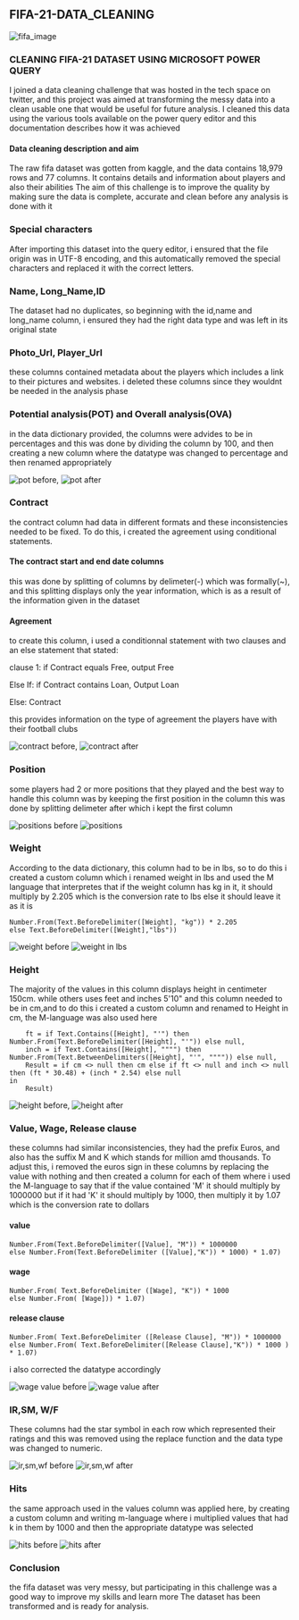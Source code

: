 ## FIFA-21-DATA_CLEANING

![fifa_image](https://user-images.githubusercontent.com/119857809/227741417-2090d9d1-30e1-4080-898d-e161f95cf2dd.png)


### CLEANING  FIFA-21 DATASET USING MICROSOFT POWER QUERY

 I joined a data cleaning challenge that was hosted in the tech space on twitter, and this project was aimed at transforming the messy data into a clean usable one that would be useful for future analysis. I cleaned this data using the various tools available on the power query editor and this documentation describes how it was achieved

#### Data cleaning description and aim
The raw fifa dataset was gotten from kaggle, and the data contains 18,979 rows and 77 columns. It contains details and information about players and also their abilities
The aim of this challenge is to improve the quality by making sure the data is complete, accurate and clean before any analysis is done with it

### Special characters
After importing this dataset into the query editor, i ensured that the file origin was in UTF-8 encoding, and this automatically removed the special characters and replaced it with the correct letters.

### Name, Long_Name,ID
The dataset had no duplicates, so beginning with the id,name and long_name column, i ensured they had the right data type and was left in its original state

### Photo_Url, Player_Url
these columns contained metadata about the players which includes a link to their pictures and websites. i deleted these columns since they wouldnt be needed in the analysis phase

### Potential analysis(POT) and Overall analysis(OVA)
in the data dictionary provided, the columns were advides to be in percentages and this was done by dividing the column by 100, and then creating a new column where   the datatype was changed to percentage and then renamed appropriately

![pot before](https://user-images.githubusercontent.com/119857809/227742839-d5d27cdb-875d-48e1-899c-50534d393383.jpg), 
![pot after](https://user-images.githubusercontent.com/119857809/227742848-57ffab90-7710-4551-9683-8338b0c3cd7b.jpg)


### Contract 
the contract column had data in different formats and these inconsistencies needed to be fixed. To do this, i created the agreement  using conditional statements.

#### The contract start and end date columns
this was done by splitting of columns by delimeter(-) which was formally(~), and this splitting displays only the year information, which is as a result of the information given in the dataset

#### Agreement
to create this column, i used a conditionnal statement with two clauses and an else statement that stated:

clause 1: if Contract equals Free, output Free

Else If: if Contract contains Loan, Output Loan

Else: Contract

this provides information on the type of agreement the players have with their football clubs 

![contract before](https://user-images.githubusercontent.com/119857809/227742950-9af0422d-9546-4530-839c-0023a5a109d2.jpg),
![contract after](https://user-images.githubusercontent.com/119857809/227742959-9c55a944-73ce-4450-bef4-38eee024ad0b.jpg)

###  Position
some players had 2 or more positions that they played and the best way to handle this column was by keeping the first position in the column
this was done by splitting delimeter after which i kept the first column

![positions before](https://user-images.githubusercontent.com/119857809/227743151-3c50f9b1-15e6-409a-9b4a-06435089c62f.jpg)
![positions](https://user-images.githubusercontent.com/119857809/227743157-2547641c-c0c0-495f-b0d4-1fa4e9a80785.jpg)

### Weight
According to the data dictionary, this column had to be in lbs, so to do this i created a custom column which i renamed weight in lbs and used the M language that interpretes that if the weight column has kg in it, it should multiply by 2.205 which is the conversion rate to lbs else it should leave it as it is 

``` if Text.Contains([Weight],"kg") then 
Number.From(Text.BeforeDelimiter([Weight], "kg")) * 2.205
else Text.BeforeDelimiter([Weight],"lbs"))
```
![weight before](https://user-images.githubusercontent.com/119857809/227744759-db63bd32-2554-476c-83f9-9add4b5f73f1.jpg)
![weight in lbs](https://user-images.githubusercontent.com/119857809/227744763-2e291a50-6e84-4d6b-a68c-a5ac71c05c07.jpg)


###  Height
The majority of the values in this column displays height in centimeter 150cm. while others uses feet and inches  5'10" and this column needed to be in cm,and to do this i created a custom column and renamed  to Height in cm, the M-language was also used here

```` cm = if Text.Contains([Height], "cm") then Number.From(Text.BeforeDelimiter([Height], "cm")) else null,
    ft = if Text.Contains([Height], "'") then Number.From(Text.BeforeDelimiter([Height], "'")) else null,
    inch = if Text.Contains([Height], """") then Number.From(Text.BetweenDelimiters([Height], "'", """")) else null,
    Result = if cm <> null then cm else if ft <> null and inch <> null then (ft * 30.48) + (inch * 2.54) else null
in
    Result)
````
![height before](https://user-images.githubusercontent.com/119857809/227744808-922b8d78-0adf-4f81-ba7b-540ed1d3a328.jpg), ![height after](https://user-images.githubusercontent.com/119857809/227744811-3bdc4827-eedc-43f0-aaac-78b06c303c12.jpg)


### Value, Wage, Release clause
these columns had similar inconsistencies, they had the prefix Euros, and also has the suffix M and K which stands for million amd thousands. To adjust this, i removed the euros sign in these columns by replacing the value with nothing and then created a column for each of them where i used the M-language to say that if the value contained 'M' it should multiply by 1000000 but if it had 'K' it should multiply by 1000, then multiply it by 1.07 which is the conversion rate to dollars

#### value
   ``` (if Text.Contains([Value], "M") then
Number.From(Text.BeforeDelimiter([Value], "M")) * 1000000
else Number.From(Text.BeforeDelimiter ([Value],"K")) * 1000) * 1.07)
```
#### wage
``` ( if Text.Contains([Wage],"K") then 
Number.From( Text.BeforeDelimiter ([Wage], "K")) * 1000
else Number.From( [Wage])) * 1.07)
```
#### release clause
``` ( if Text.Contains ([Release Clause], "M") then 
Number.From( Text.BeforeDelimiter ([Release Clause], "M")) * 1000000 
else Number.From( Text.BeforeDelimiter([Release Clause],"K")) * 1000 ) * 1.07)
```
i also corrected the datatype accordingly

![wage value before](https://user-images.githubusercontent.com/119857809/227745037-742d944a-3ffa-4d47-b817-f38720043031.jpg)
![wage value after](https://user-images.githubusercontent.com/119857809/227745043-4789594e-7e16-4c96-94f1-8a8738cc2fa8.jpg)

### IR,SM, W/F
These columns had the star symbol in each row which represented their ratings and this was removed using the replace function and the data type was changed to numeric.

![ir,sm,wf before](https://user-images.githubusercontent.com/119857809/227745205-6885adc8-19c2-4ca9-bb55-d8856c96049c.jpg)
![ir,sm,wf after](https://user-images.githubusercontent.com/119857809/227745674-292cfe34-7676-48a6-9a20-e9201ac32f53.jpg)



### Hits
the same approach used in the values column was applied here, by creating a custom column and writing m-language 
where i multiplied values that had k in them by 1000 and then the appropriate datatype was selected 

![hits before](https://user-images.githubusercontent.com/119857809/227745251-f42bdb94-c776-4c5e-88a2-ae8ca0d37eda.jpg)
![hits after](https://user-images.githubusercontent.com/119857809/227745253-d6cd6198-20fe-4f4a-9af3-4b29b5796ec5.jpg)

### Conclusion
the fifa dataset was very messy, but participating in this challenge was a good way to improve my skills and learn more
The dataset has been transformed and is ready for analysis.











